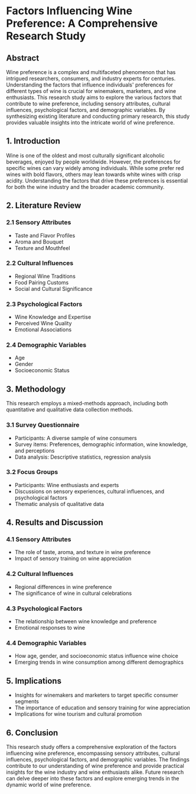 # Factors Influencing Wine Preference: A Comprehensive Research Study

## Abstract

Wine preference is a complex and multifaceted phenomenon that has intrigued researchers, consumers, and industry experts for centuries. Understanding the factors that influence individuals' preferences for different types of wine is crucial for winemakers, marketers, and wine enthusiasts. This research study aims to explore the various factors that contribute to wine preference, including sensory attributes, cultural influences, psychological factors, and demographic variables. By synthesizing existing literature and conducting primary research, this study provides valuable insights into the intricate world of wine preference.

## 1. Introduction

Wine is one of the oldest and most culturally significant alcoholic beverages, enjoyed by people worldwide. However, the preferences for specific wines can vary widely among individuals. While some prefer red wines with bold flavors, others may lean towards white wines with crisp acidity. Understanding the factors that drive these preferences is essential for both the wine industry and the broader academic community.

## 2. Literature Review

### 2.1 Sensory Attributes

-   Taste and Flavor Profiles
-   Aroma and Bouquet
-   Texture and Mouthfeel

### 2.2 Cultural Influences

-   Regional Wine Traditions
-   Food Pairing Customs
-   Social and Cultural Significance

### 2.3 Psychological Factors

-   Wine Knowledge and Expertise
-   Perceived Wine Quality
-   Emotional Associations

### 2.4 Demographic Variables

-   Age
-   Gender
-   Socioeconomic Status

## 3. Methodology

This research employs a mixed-methods approach, including both quantitative and qualitative data collection methods.

### 3.1 Survey Questionnaire

-   Participants: A diverse sample of wine consumers
-   Survey items: Preferences, demographic information, wine knowledge, and perceptions
-   Data analysis: Descriptive statistics, regression analysis

### 3.2 Focus Groups

-   Participants: Wine enthusiasts and experts
-   Discussions on sensory experiences, cultural influences, and psychological factors
-   Thematic analysis of qualitative data

## 4. Results and Discussion

### 4.1 Sensory Attributes

-   The role of taste, aroma, and texture in wine preference
-   Impact of sensory training on wine appreciation

### 4.2 Cultural Influences

-   Regional differences in wine preference
-   The significance of wine in cultural celebrations

### 4.3 Psychological Factors

-   The relationship between wine knowledge and preference
-   Emotional responses to wine

### 4.4 Demographic Variables

-   How age, gender, and socioeconomic status influence wine choice
-   Emerging trends in wine consumption among different demographics

## 5. Implications

-   Insights for winemakers and marketers to target specific consumer segments
-   The importance of education and sensory training for wine appreciation
-   Implications for wine tourism and cultural promotion

## 6. Conclusion

This research study offers a comprehensive exploration of the factors influencing wine preference, encompassing sensory attributes, cultural influences, psychological factors, and demographic variables. The findings contribute to our understanding of wine preference and provide practical insights for the wine industry and wine enthusiasts alike. Future research can delve deeper into these factors and explore emerging trends in the dynamic world of wine preference.
